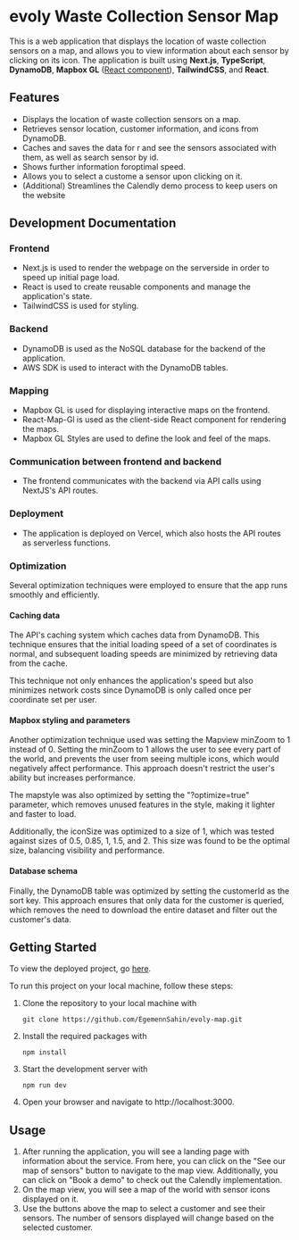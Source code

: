 # evoly Waste Collection Sensor Map

This is a web application that displays the location of waste collection sensors on a map, and allows you to view information about each sensor by clicking on its icon. The application is built using **Next.js**, **TypeScript**, **DynamoDB**, **Mapbox GL** ([React component](https://visgl.github.io/react-map-gl/)), **TailwindCSS**, and **React**.

## Features

- Displays the location of waste collection sensors on a map.
- Retrieves sensor location, customer information, and icons from DynamoDB.
- Caches and saves the data for r and see the sensors associated with them, as well as search sensor by id.
- Shows further information foroptimal speed.
- Allows you to select a custome a sensor upon clicking on it.
- (Additional) Streamlines the Calendly demo process to keep users on the website

## Development Documentation

### Frontend

- Next.js is used to render the webpage on the serverside in order to speed up initial page load.
- React is used to create reusable components and manage the application's state.
- TailwindCSS is used for styling.

### Backend

- DynamoDB is used as the NoSQL database for the backend of the application.
- AWS SDK is used to interact with the DynamoDB tables.

### Mapping

- Mapbox GL is used for displaying interactive maps on the frontend.
- React-Map-Gl is used as the client-side React component for rendering the maps.
- Mapbox GL Styles are used to define the look and feel of the maps.

### Communication between frontend and backend

- The frontend communicates with the backend via API calls using NextJS's API routes.

### Deployment

- The application is deployed on Vercel, which also hosts the API routes as serverless functions.

### Optimization

Several optimization techniques were employed to ensure that the app runs smoothly and efficiently.

#### **Caching data**

The API's caching system which caches data from DynamoDB. This technique ensures that the initial loading speed of a set of coordinates is normal, and subsequent loading speeds are minimized by retrieving data from the cache.

This technique not only enhances the application's speed but also minimizes network costs since DynamoDB is only called once per coordinate set per user.

#### **Mapbox styling and parameters**

Another optimization technique used was setting the Mapview minZoom to 1 instead of 0. Setting the minZoom to 1 allows the user to see every part of the world, and prevents the user from seeing multiple icons, which would negatively affect performance. This approach doesn't restrict the user's ability but increases performance.

The mapstyle was also optimized by setting the "?optimize=true" parameter, which removes unused features in the style, making it lighter and faster to load.

Additionally, the iconSize was optimized to a size of 1, which was tested against sizes of 0.5, 0.85, 1, 1.5, and 2. This size was found to be the optimal size, balancing visibility and performance.

#### **Database schema**

Finally, the DynamoDB table was optimized by setting the customerId as the sort key. This approach ensures that only data for the customer is queried, which removes the need to download the entire dataset and filter out the customer's data.

## Getting Started

To view the deployed project, go [here](https://egemen-sahin-evoly-assessment.vercel.app/).

To run this project on your local machine, follow these steps:

1.  Clone the repository to your local machine with

        git clone https://github.com/EgemennSahin/evoly-map.git

2.  Install the required packages with

        npm install

3.  Start the development server with

        npm run dev

4.  Open your browser and navigate to http://localhost:3000.

## Usage

1. After running the application, you will see a landing page with information about the service. From here, you can click on the "See our map of sensors" button to navigate to the map view. Additionally, you can click on "Book a demo" to check out the Calendly implementation.
2. On the map view, you will see a map of the world with sensor icons displayed on it.
3. Use the buttons above the map to select a customer and see their sensors. The number of sensors displayed will change based on the selected customer.
